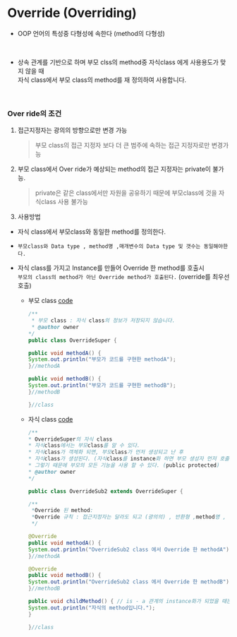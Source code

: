 Override (Overriding)
===

* OOP 언어의 특성중 다형성에 속한다 (method의 다형성)

<br>

* 상속 관계를 기반으로 하며 부모 clss의 method중 자식class 에게 사용용도가 맞지 않을 때<br>
자식 class에서 부모 class의 method를 재 정의하여 사용합니다.

<br>

### Over ride의 조건

1. 접근지정자는 광의의 방향으로만 변경 가능
    >부모 class의 접근 지정자 보다 더 큰 범주에 속하는 접근 지정자로만 변경가능

2. 부모 class에서 Over ride가 예상되는 method의 접근 지정자는 private이 불가능.
    >private은 같은 class에서만 자원을 공유하기 때문에 부모class에 것을 자식class 사용 불가능    

3. 사용방법
* 자식 class에서 부모class와 동일한 method를 정의한다.

* `부모class와 Data type , method명 ,매개변수의 Data type 및 갯수는 동일해야한다.`

* 자식 class를 가지고 Instance를 만들어 Override 한 method를 호출시<br>
`부모의 class의 method가 아닌 Override method가 호출된다.` (override를 최우선 호출)

    * 부모 class [code](https://github.com/LeeWoooo/SIST_Class/blob/master/Java/Day(20.11.10)/OverRide/code(super))

        ```java
        /**
         * 부모 class : 자식 class의 정보가 저장되지 않습니다.
         * @author owner
        */
        public class OverrideSuper {

	    public void methodA() {
		System.out.println("부모가 코드를 구현한 methodA");
	    }//methodA

	    public void methodB() {
		System.out.println("부모가 코드를 구현한 methodB");
	    }//methodB

        }//class
        ```
    * 자식 class [code](https://github.com/LeeWoooo/SIST_Class/blob/master/Java/Day(20.11.10)/OverRide/code(sub2))

        ```java
        /**
        * OverrideSuper의 자식 class
        * 자식class에서는 부모class를 알 수 있다.
        * 자식class가 객체화 되면, 부모class가 먼저 생성되고 난 후
        * 자식class가 생성된다. (자식class를 instance화 하면 부모 생성자 먼저 호출하고 자식 생성자 호출)
        * 그렇기 때문에 부모의 모든 기능을 사용 할 수 있다. (public protected)
        * @author owner
        */

        public class OverrideSub2 extends OverrideSuper {

	    /**
	     *Override 된 method:
	     *Override 규칙 : 접근지정자는 달라도 되고 (광의의) , 반환형 ,method명 , 매개변수는 같아야합니다.
	     */

	    @Override
	    public void methodA() {
		System.out.println("OverrideSub2 class 에서 Override 한 methodA");
	    }//methodA

	    @Override
	    public void methodB() {
		System.out.println("OverrideSub2 class 에서 Override 한 methodB");
	    }//methodB

	    public void childMethod() { // is - a 관계의 instance화가 되었을 때는 사용 X
		System.out.println("자식의 method입니다.");
	    }

        }//class

